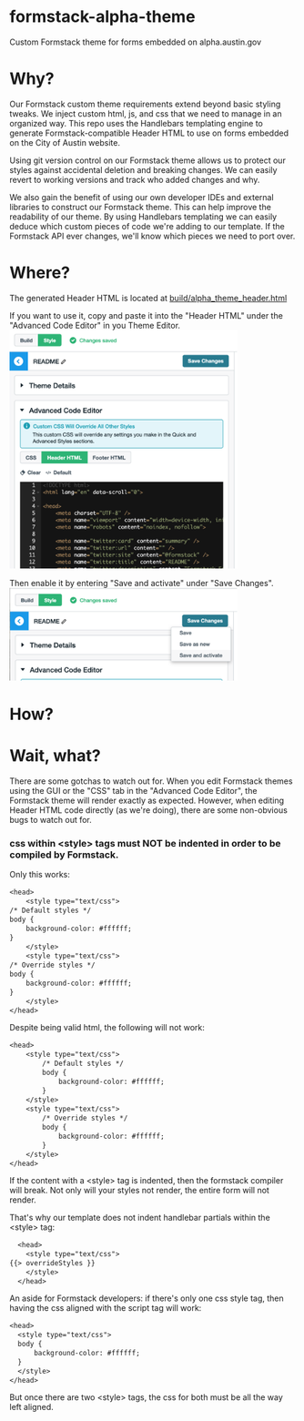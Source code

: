 # formstack-alpha-theme
Custom Formstack theme for forms embedded on alpha.austin.gov

# Why?
Our Formstack custom theme requirements extend beyond basic styling tweaks. We inject custom html, js, and css that we need to manage in an organized way. This repo uses the Handlebars templating engine to generate Formstack-compatible Header HTML to use on forms embedded on the City of Austin website.

Using git version control on our Formstack theme allows us to protect our styles against accidental deletion and breaking changes. We can easily revert to working versions and track who added changes and why.

We also gain the benefit of using our own developer IDEs and external libraries to construct our Formstack theme. This can help improve the readability of our theme. By using Handlebars templating we can easily deduce which custom pieces of code we're adding to our template. If the Formstack API ever changes, we'll know which pieces we need to port over.

# Where?
The generated Header HTML is located at [build/alpha_theme_header.html](build/alpha_theme_header.html)

If you want to use it, copy and paste it into the "Header HTML" under the "Advanced Code Editor" in you Theme Editor.
<img
src="docs/images/header_html_tab.png"
alt-text="Header HTML tab" width="400" >

Then enable it by entering "Save and activate" under "Save Changes".
<img
src="docs/images/save_and_activate.png"
alt-text="Save and activate" width="400" >

# How?

# Wait, what?
There are some gotchas to watch out for. When you edit Formstack themes using the GUI or the "CSS" tab in the "Advanced Code Editor", the Formstack theme will render exactly as expected. However, when editing Header HTML code directly (as we're doing), there are some non-obvious bugs to watch out for.
### css within \<style\> tags must NOT be indented in order to be compiled by Formstack.
Only this works:
```
<head>
    <style type="text/css">
/* Default styles */
body {
    background-color: #ffffff;
}
    </style>
    <style type="text/css">
/* Override styles */
body {
    background-color: #ffffff;
}
    </style>
</head>
```
Despite being valid html, the following will not work:
```
<head>
    <style type="text/css">
        /* Default styles */
        body {
            background-color: #ffffff;
        }
    </style>
    <style type="text/css">
        /* Override styles */
        body {
            background-color: #ffffff;
        }
    </style>
</head>
```


If the content with a \<style\> tag is indented, then the formstack compiler will break. Not only will your styles not render, the entire form will not render.

That's why our template does not indent handlebar partials within the \<style\> tag:
```
  <head>
    <style type="text/css">
{{> overrideStyles }}
    </style>
  </head>
```

An aside for Formstack developers: if there's only one css style tag, then having the css aligned with the script tag will work:
```
<head>
  <style type="text/css">
  body {
      background-color: #ffffff;
  }
  </style>
</head>
```
But once there are two \<style\> tags, the css for both must be all the way left aligned.
